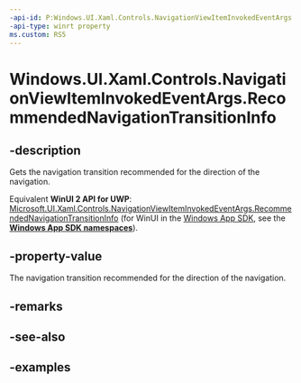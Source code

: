 ```yaml
---
-api-id: P:Windows.UI.Xaml.Controls.NavigationViewItemInvokedEventArgs.RecommendedNavigationTransitionInfo
-api-type: winrt property
ms.custom: RS5
---
```


<!-- Property syntax.
public NavigationTransitionInfo RecommendedNavigationTransitionInfo { get; }
-->

# Windows.UI.Xaml.Controls.NavigationViewItemInvokedEventArgs.RecommendedNavigationTransitionInfo

## -description

Gets the navigation transition recommended for the direction of the navigation.

Equivalent **WinUI 2 API for UWP**: [Microsoft.UI.Xaml.Controls.NavigationViewItemInvokedEventArgs.RecommendedNavigationTransitionInfo](/windows/winui/api/microsoft.ui.xaml.controls.navigationviewiteminvokedeventargs.recommendednavigationtransitioninfo) (for WinUI in the [Windows App SDK](/windows/apps/windows-app-sdk/), see the **[Windows App SDK namespaces](/windows/windows-app-sdk/api/winrt/)**).

## -property-value

The navigation transition recommended for the direction of the navigation.

## -remarks

## -see-also

## -examples

